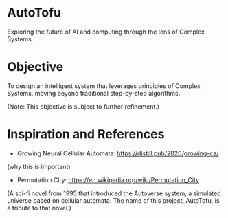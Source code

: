 # AutoTofu
Exploring the future of AI and computing through the lens of Complex Systems.

# Objective
To design an intelligent system that leverages principles of Complex Systems, moving beyond traditional step-by-step algorithms.

(Note: This objective is subject to further refinement.)


# Inspiration and References

* Growing Neural Cellular Automata: https://distill.pub/2020/growing-ca/

(why this is important)

* Permutation City: https://en.wikipedia.org/wiki/Permutation_City

(A sci-fi novel from 1995 that introduced the Autoverse system, a simulated universe based on cellular automata. The name of this project, AutoTofu, is a tribute to that novel.)
